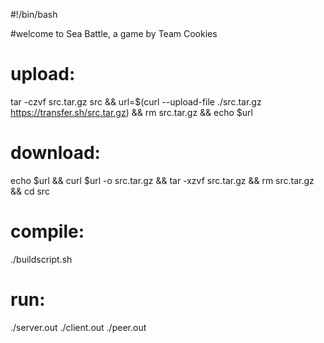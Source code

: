 #!/bin/bash

#welcome to Sea Battle, a game by Team Cookies

# upload:
tar -czvf src.tar.gz src && url=$(curl --upload-file ./src.tar.gz https://transfer.sh/src.tar.gz) && rm src.tar.gz && echo $url

# download:
echo $url && curl $url -o src.tar.gz && tar -xzvf src.tar.gz && rm src.tar.gz && cd src

# compile:
./buildscript.sh

# run:
./server.out
./client.out
./peer.out
